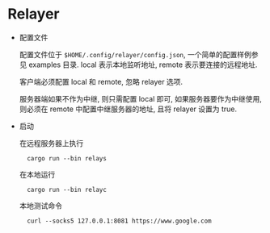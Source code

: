 # Relayer

- 配置文件

    配置文件位于 `$HOME/.config/relayer/config.json`, 一个简单的配置样例参见 examples 目录.
    local 表示本地监听地址, remote 表示要连接的远程地址.

    客户端必须配置 local 和 remote, 忽略 relayer 选项.

    服务器端如果不作为中继, 则只需配置 local 即可, 如果服务器要作为中继使用,
    则必须在 remote 中配置中继服务器的地址, 且将 relayer 设置为 true.

- 启动

    在远程服务器上执行

        cargo run --bin relays

    在本地运行

        cargo run --bin relayc

    本地测试命令

        curl --socks5 127.0.0.1:8081 https://www.google.com
